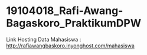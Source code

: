 # 19104018_Rafi-Awang-Bagaskoro_PraktikumDPW

Link Hosting Data Mahasiswa : http://rafiawangbaskoro.inyonghost.com/mahasiswa
